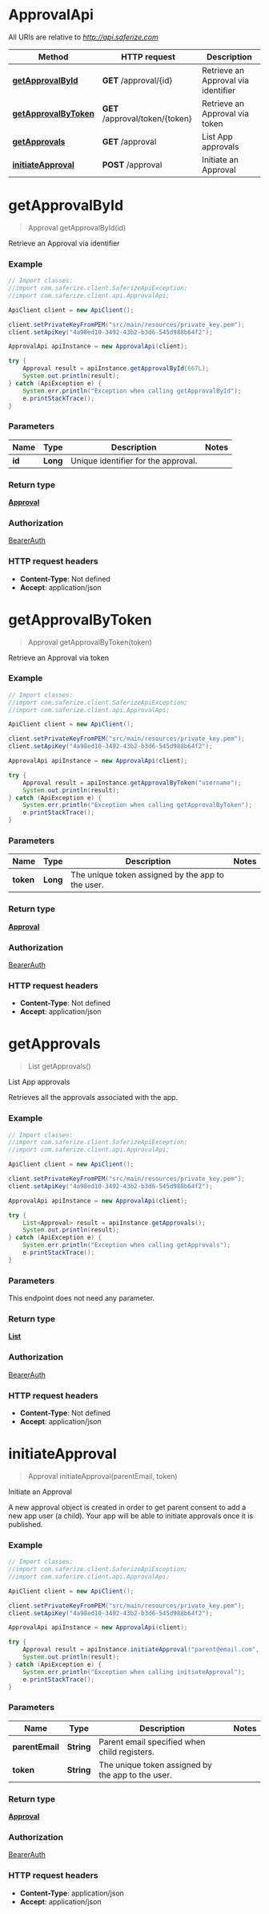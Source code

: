# ApprovalApi

All URIs are relative to *http://api.saferize.com*

Method | HTTP request | Description
------------- | ------------- | -------------
[**getApprovalById**](ApprovalApi.md#getApprovalById) | **GET** /approval/{id} | Retrieve an Approval via identifier
[**getApprovalByToken**](ApprovalApi.md#getApprovalByToken) | **GET** /approval/token/{token} | Retrieve an Approval via token
[**getApprovals**](ApprovalApi.md#getApprovals) | **GET** /approval | List App approvals
[**initiateApproval**](ApprovalApi.md#initiateApproval) | **POST** /approval | Initiate an Approval




<a name="getApprovalById"></a>
# **getApprovalById**
> Approval getApprovalById(id)

Retrieve an Approval via identifier

### Example
```java
// Import classes:
//import com.saferize.client.SaferizeApiException;
//import com.saferize.client.api.ApprovalApi;

ApiClient client = new ApiClient();

client.setPrivateKeyFromPEM("src/main/resources/private_key.pem");
client.setApiKey("4a98ed10-3492-43b2-b3d6-545d988b64f2");

ApprovalApi apiInstance = new ApprovalApi(client);

try {
    Approval result = apiInstance.getApprovalById(667L);
    System.out.println(result);
} catch (ApiException e) {
    System.err.println("Exception when calling getApprovalById");
    e.printStackTrace();
}
```

### Parameters

Name | Type | Description  | Notes
------------- | ------------- | ------------- | -------------
 **id** | **Long**| Unique identifier for the approval. |


### Return type

[**Approval**](Approval.md)

### Authorization

[BearerAuth](../README.md#BearerAuth)

### HTTP request headers

 - **Content-Type**: Not defined
 - **Accept**: application/json


<a name="getApprovalByToken"></a>
# **getApprovalByToken**
> Approval getApprovalByToken(token)

Retrieve an Approval via token

### Example
```java
// Import classes:
//import com.saferize.client.SaferizeApiException;
//import com.saferize.client.api.ApprovalApi;

ApiClient client = new ApiClient();

client.setPrivateKeyFromPEM("src/main/resources/private_key.pem");
client.setApiKey("4a98ed10-3492-43b2-b3d6-545d988b64f2");

ApprovalApi apiInstance = new ApprovalApi(client);

try {
    Approval result = apiInstance.getApprovalByToken("username");
    System.out.println(result);
} catch (ApiException e) {
    System.err.println("Exception when calling getApprovalByToken");
    e.printStackTrace();
}
```

### Parameters

Name | Type | Description  | Notes
------------- | ------------- | ------------- | -------------
 **token** | **Long**| The unique token assigned by the app to the user. |


### Return type

[**Approval**](Approval.md)

### Authorization

[BearerAuth](../README.md#BearerAuth)

### HTTP request headers

 - **Content-Type**: Not defined
 - **Accept**: application/json


<a name="getApprovals"></a>
# **getApprovals**
> List<Approval> getApprovals()

List App approvals

Retrieves all the approvals associated with the app.

### Example
```java
// Import classes:
//import com.saferize.client.SaferizeApiException;
//import com.saferize.client.api.ApprovalApi;

ApiClient client = new ApiClient();

client.setPrivateKeyFromPEM("src/main/resources/private_key.pem");
client.setApiKey("4a98ed10-3492-43b2-b3d6-545d988b64f2");

ApprovalApi apiInstance = new ApprovalApi(client);

try {
    List<Approval> result = apiInstance.getApprovals();
    System.out.println(result);
} catch (ApiException e) {
    System.err.println("Exception when calling getApprovals");
    e.printStackTrace();
}
```

### Parameters
This endpoint does not need any parameter.


### Return type

[**List**](List.md)

### Authorization

[BearerAuth](../README.md#BearerAuth)

### HTTP request headers

 - **Content-Type**: Not defined
 - **Accept**: application/json


<a name="initiateApproval"></a>
# **initiateApproval**
> Approval initiateApproval(parentEmail, token)

Initiate an Approval

A new approval object is created in order to get parent consent to add a new app user (a child).  Your app will be able to initiate approvals once it is published.

### Example
```java
// Import classes:
//import com.saferize.client.SaferizeApiException;
//import com.saferize.client.api.ApprovalApi;

ApiClient client = new ApiClient();

client.setPrivateKeyFromPEM("src/main/resources/private_key.pem");
client.setApiKey("4a98ed10-3492-43b2-b3d6-545d988b64f2");

ApprovalApi apiInstance = new ApprovalApi(client);

try {
    Approval result = apiInstance.initiateApproval("parent@email.com", "username");
    System.out.println(result);
} catch (ApiException e) {
    System.err.println("Exception when calling initiateApproval");
    e.printStackTrace();
}
```

### Parameters

Name | Type | Description  | Notes
------------- | ------------- | ------------- | -------------
**parentEmail** | **String**| Parent email specified when child registers. |
**token** | **String**| The unique token assigned by the app to the user. |


### Return type

[**Approval**](Approval.md)

### Authorization

[BearerAuth](../README.md#BearerAuth)

### HTTP request headers

 - **Content-Type**: application/json
 - **Accept**: application/json



